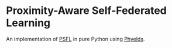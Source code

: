 # Proximity-Aware Self-Federated Learning

An implementation of [PSFL](https://ieeexplore.ieee.org/abstract/document/10771268) in pure Python using [Phyelds](https://github.com/phyelds/phyelds).
